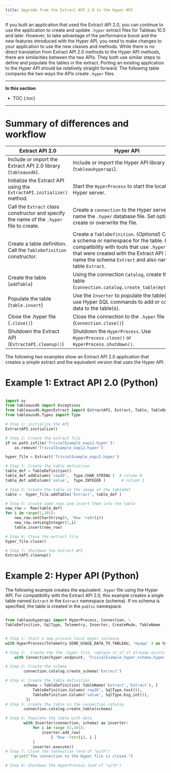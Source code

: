 ```yaml
---
title: Upgrade from the Extract API 2.0 to the Hyper API
---
```


If you built an application that used the Extract API 2.0, you can continue to use the application to create and update `.hyper` extract files for Tableau 10.5 and later. However, to take advantage of the performance boost and the new features introduced with the Hyper API, you need to make changes to your application to use the new classes and methods. While there is no direct translation from Extract API 2.0 methods to the Hyper API methods, there are similarities between the two APIs. They both use similar steps to define and populate the tables in the extract. Porting an existing application to the Hyper API should be relatively straight forward. The following table compares the two ways the APIs create `.hyper` files.

---

**In this section**

* TOC
{:toc}

---

# Summary of differences and workflow

| Extract API 2.0   | Hyper API |
| ---- | ---- |
| Include or import the Extract API 2.0 library (`tableausdk`). | Include or import the Hyper API library (`tableauhyperapi`). |
| Initialize the Extract API using the `ExtractAPI.initialize()` method. | Start the `HyperProcess` to start the local Hyper server. |
| Call the `Extract` class constructor and specify the name of the `.hyper` file to create. | Create a `connection` to the Hyper server and name the `.hyper` database file. Set options to create or overwrite the file.|
|  Create a table definition. Call the `TableDefinition` constructor.| Create a `TableDefinition`.  (*Optional*) Create a schema or namespace for the table. For compatibility with tools that use `.hyper` files that were created with the Extract API 2.0, name the schema `Extract` and also name the table `Extract`.  |
| Create the table (`addTable`) | Using the connection `Catalog`, create the table (`connection.catalog.create_table(mytable)`) | 
| Populate the table (`table.insert`)  | Use the `Inserter` to populate the table(s). Or use Hyper SQL commands to add or copy data to the table(s). |
| Close the .hyper file (`.close()`) | Close the connection to the `.hyper` file (`Connection.close()`) |
| Shutdown the Extract API (`ExtractAPI.cleanup()`)   | Shutdown the `HyperProcess`. Use `HyperProcess.close()` or `HyperProcess.shutdown()`.  |



The following two examples show an Extract API 2.0 application that creates a simple extract and the equivalent version that uses the Hyper API.


# Example 1: Extract API 2.0 (Python)

```python

import os
from tableausdk import Exceptions
from tableausdk.HyperExtract import ExtractAPI, Extract, Table, TableDefinition, Row
from tableausdk.Types import Type

# Step 1: initialize the API
ExtractAPI.initialize()

# Step 2: Create the extract file
if os.path.isfile('TrivialExample_eapi2.hyper'):
    os.remove('TrivialExample_eapi2.hyper')

hyper_file = Extract('TrivialExample_eapi2.hyper')

# Step 3: Create the table definition
table_def = TableDefinition()
table_def.addColumn('rowID',  Type.CHAR_STRING )  # column 0
table_def.addColumn('value',  Type.INTEGER )       # column 1

# Step 4: Create the table in the image of the tableDef
table =  hyper_file.addTable('Extract', table_def )

# Step 5: Create some rows and insert them into the table
new_row =  Row(table_def)
for i in range(1,101):
    new_row.setCharString(0, 'Row '+str(i))
    new_row.setLongInteger(1,i)
    table.insert(new_row)

# Step 6: Close the extract file
hyper_file.close()

# Step 7: Shutdown the Extract API
ExtractAPI.cleanup()


```


# Example 2: Hyper API (Python)

The following example creates the equivalent `.hyper` file using the Hyper API. For compatibility with the Extract API 2.0, this example creates a single table named `Extract` in the `Extract` namespace (schema). If no schema is specified, the table is created in the `public` namespace.

```python

from tableauhyperapi import HyperProcess, Connection, \
TableDefinition, SqlType, Telemetry, Inserter, CreateMode, TableName


# Step 1: Start a new private local Hyper instance
with HyperProcess(Telemetry.SEND_USAGE_DATA_TO_TABLEAU, 'myapp' ) as hyper:

# Step 2:  Create the the .hyper file, replace it if it already exists
    with Connection(hyper.endpoint, 'TrivialExample_hyper_schema.hyper', CreateMode.CREATE_AND_REPLACE) as connection:

# Step 3: Create the schema
        connection.catalog.create_schema('Extract')

# Step 4: Create the table definition
        schema = TableDefinition( TableName('Extract','Extract'), [
            TableDefinition.Column('rowID', SqlType.text()),
            TableDefinition.Column('value', SqlType.big_int()),
         ])
# Step 5: Create the table in the connection catalog
        connection.catalog.create_table(schema)

# Step 6: Populate the table with data
        with Inserter(connection, schema) as inserter:
            for i in range (1,101):
                inserter.add_row(
                    [ 'Row '+str(i), i ]
            )
            inserter.execute()
# Step 7: Close the connection (end of "with")
    print("The connection to the Hyper file is closed.")

# Step 8: Shutdown the HyperProcess (end of "with")



```



<!--
```python

from tableauhyperapi import HyperProcess, Connection, TableDefinition, SqlType, Telemetry, Inserter, CreateMode


# Step 1: Start a new private local Hyper instance
with HyperProcess(Telemetry.SEND_USAGE_DATA_TO_TABLEAU, 'myapp' ) as hyper:
# Step 2:  Create the the .hyper file, replace it if it already exists
    with Connection(hyper.endpoint, 'TrivialExample_hyper.hyper', CreateMode.CREATE_AND_REPLACE) as connection:
# Step 3 Create the table definition
        schema = TableDefinition('foo', [
            TableDefinition.Column('rowID', SqlType.text()),
            TableDefinition.Column('value', SqlType.big_int()),
         ])
# Step 4: Create the table in the connection catalog
        connection.catalog.create_table(schema)
# Step 5: Populate the table with data
        with Inserter(connection, schema) as inserter:
            for i in range (1,101):
                inserter.add_row(
                    [ 'Row '+str(i), i ]
            )
            inserter.execute()
# Step 6: Close the connection (end of "with")
    print("The connection to the Hyper file is closed.")

# Step 7: Shutdown the HyperProcess (end of "with")
print("The HyperProcess has shutdown.")

```
-->